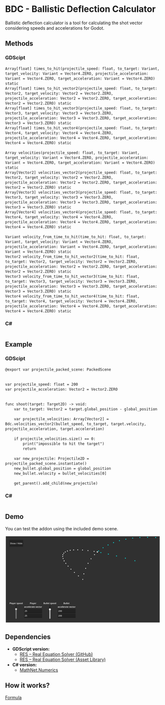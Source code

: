 # BDC - Ballistic Deflection Calculator
Ballistic deflection calculator is a tool for calculating the shot vector considering speeds and accelerations for Godot.


## Methods
### GDScipt
```gdscript
Array[float] times_to_hit(projectile_speed: float, to_target: Variant, target_velocity: Variant = Vector4.ZERO, projectile_acceleration: Variant = Vector4.ZERO, target_acceleration: Variant = Vector4.ZERO) static
Array[float] times_to_hit_vector2(projectile_speed: float, to_target: Vector2, target_velocity: Vector2 = Vector2.ZERO, projectile_acceleration: Vector2 = Vector2.ZERO, target_acceleration: Vector2 = Vector2.ZERO) static
Array[float] times_to_hit_vector3(projectile_speed: float, to_target: Vector3, target_velocity: Vector3 = Vector3.ZERO, projectile_acceleration: Vector3 = Vector3.ZERO, target_acceleration: Vector3 = Vector3.ZERO) static
Array[float] times_to_hit_vector4(projectile_speed: float, to_target: Vector4, target_velocity: Vector4 = Vector4.ZERO, projectile_acceleration: Vector4 = Vector4.ZERO, target_acceleration: Vector4 = Vector4.ZERO) static

Array velocities(projectile_speed: float, to_target: Variant, target_velocity: Variant = Vector4.ZERO, projectile_acceleration: Variant = Vector4.ZERO, target_acceleration: Variant = Vector4.ZERO) static
Array[Vector2] velocities_vector2(projectile_speed: float, to_target: Vector2, target_velocity: Vector2 = Vector2.ZERO, projectile_acceleration: Vector2 = Vector2.ZERO, target_acceleration: Vector2 = Vector2.ZERO) static
Array[Vector3] velocities_vector3(projectile_speed: float, to_target: Vector3, target_velocity: Vector3 = Vector3.ZERO, projectile_acceleration: Vector3 = Vector3.ZERO, target_acceleration: Vector3 = Vector3.ZERO) static
Array[Vector4] velocities_vector4(projectile_speed: float, to_target: Vector4, target_velocity: Vector4 = Vector4.ZERO, projectile_acceleration: Vector4 = Vector4.ZERO, target_acceleration: Vector4 = Vector4.ZERO) static

Variant velocity_from_time_to_hit(time_to_hit: float, to_target: Variant, target_velocity: Variant = Vector4.ZERO, projectile_acceleration: Variant = Vector4.ZERO, target_acceleration: Variant = Vector4.ZERO) static
Vector2 velocity_from_time_to_hit_vector2(time_to_hit: float, to_target: Vector2, target_velocity: Vector2 = Vector2.ZERO, projectile_acceleration: Vector2 = Vector2.ZERO, target_acceleration: Vector2 = Vector2.ZERO) static
Vector3 velocity_from_time_to_hit_vector3(time_to_hit: float, to_target: Vector3, target_velocity: Vector3 = Vector3.ZERO, projectile_acceleration: Vector3 = Vector3.ZERO, target_acceleration: Vector3 = Vector3.ZERO) static
Vector4 velocity_from_time_to_hit_vector4(time_to_hit: float, to_target: Vector4, target_velocity: Vector4 = Vector4.ZERO, projectile_acceleration: Vector4 = Vector4.ZERO, target_acceleration: Vector4 = Vector4.ZERO) static
```

### C#
```csharp

```


## Example
### GDScipt
```gdscript
@export var projectile_packed_scene: PackedScene


var projectile_speed: float = 200
var projectile_acceleration: Vector2 = Vector2.ZERO


func shoot(target: Target2D) -> void:
	var to_target: Vector2 = target.global_position - global_position

	var projectile_velocities: Array[Vector2] = Bdc.velocities_vector2(bullet_speed, to_target, target.velocity, projectile_acceleration, target.acceleration)

	if projectile_velocities.size() == 0:
		print("impossible to hit the target")
		return

	var new_projectile: Projectile2D = projectile_packed_scene.instantiate()
	new_bullet.global_position = global_position
	new_bullet.velocity = bullet_velocities[0]

	get_parent().add_child(new_projectile)
```

### C#
```csharp

```


## Demo
You can test the addon using the included demo scene.

![Demo Screenshot](docs/screenshot.png)


## Dependencies
- **GDScript version:** 
	- [RES – Real Equation Solver (GitHub)](https://github.com/neclor/godot-real-equation-solver)
	- [RES – Real Equation Solver (Asset Library)](https://godotengine.org/asset-library/asset/2998)
- **C# version:**
	- [MathNet.Numerics](https://www.nuget.org/packages/MathNet.Numerics/)


## How it works?
[Formula](docs/Formula.md)
